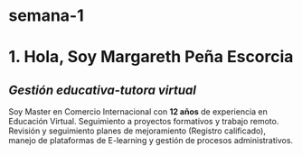 # semana-1
# 1. Hola, Soy Margareth Peña Escorcia
## _Gestión educativa-tutora virtual_
Soy Master en Comercio Internacional con **12 años** de experiencia en Educación Virtual. Seguimiento a proyectos formativos y trabajo remoto. Revisión y seguimiento planes de mejoramiento (Registro calificado), manejo de plataformas de E-learning y gestión de procesos administrativos.
